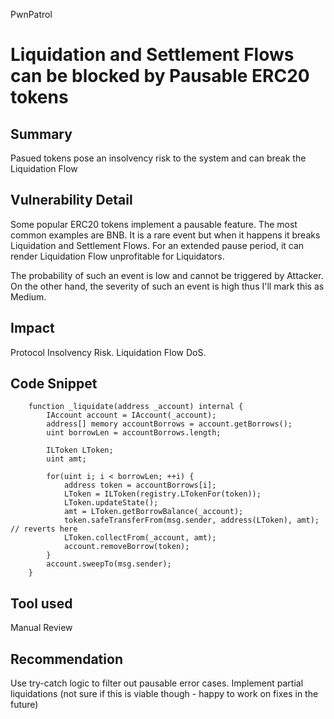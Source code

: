 PwnPatrol
# Liquidation and Settlement Flows can be blocked by Pausable ERC20 tokens

## Summary
Pasued tokens pose an insolvency risk to the system and can break the Liquidation Flow

## Vulnerability Detail
Some popular ERC20 tokens implement a pausable feature. The most common examples are BNB.
It is a rare event but when it happens it breaks Liquidation and Settlement Flows. For an extended pause period, it can render Liquidation Flow unprofitable for Liquidators.

The probability of such an event is low and cannot be triggered by Attacker. On the other hand, the severity of such an event is high thus I'll mark this as Medium. 

## Impact
Protocol Insolvency Risk.
Liquidation Flow DoS.

## Code Snippet
```solidity
    function _liquidate(address _account) internal {
        IAccount account = IAccount(_account);
        address[] memory accountBorrows = account.getBorrows();
        uint borrowLen = accountBorrows.length;

        ILToken LToken;
        uint amt;

        for(uint i; i < borrowLen; ++i) {
            address token = accountBorrows[i];
            LToken = ILToken(registry.LTokenFor(token));
            LToken.updateState();
            amt = LToken.getBorrowBalance(_account);
            token.safeTransferFrom(msg.sender, address(LToken), amt); // reverts here
            LToken.collectFrom(_account, amt);
            account.removeBorrow(token);
        }
        account.sweepTo(msg.sender);
    }
```

## Tool used

Manual Review

## Recommendation
Use try-catch logic to filter out pausable error cases.
Implement partial liquidations (not sure if this is viable though - happy to work on fixes in the future)